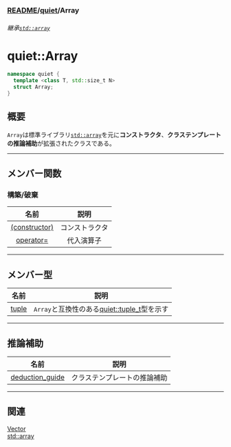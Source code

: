 ### [README](../../README.md)/[quiet](../quiet.md)/Array

###### 継承[`std::array`](https://cpprefjp.github.io/reference/array/array.html)
# quiet::Array 
``` C++
namespace quiet {
  template <class T, std::size_t N>
  struct Array;
}
```

## 概要
`Array`は標準ライブラリ[`std::array`](https://cpprefjp.github.io/reference/array/array.html)を元に**コンストラクタ**、**クラステンプレートの推論補助**が拡張されたクラスである。


---

## メンバー関数
### 構築/破棄
|              名前               |      説明      |
|:-------------------------------:|:--------------:|
| [(constructor)](constructor.md) | コンストラクタ |
|  [operator=](erator-assign.md)  |   代入演算子   |



***

## メンバー型
|       名前        |                                説明                                |
|:-----------------:|:------------------------------------------------------------------:|
| [tuple](tuple.md) | `Array`と互換性のある[quiet::tuple_t](../Tuple/tuple_t.md)型を示す |

---

## 推論補助
|                   名前                   　|             説明             |
|:-----------------------------------------:|:----------------------------:|
| [deduction_guide](deduction_guide.md) | クラステンプレートの推論補助 |

***
## 関連　
[Vector](../Vector/Vector.md)   
[std::array](https://cpprefjp.github.io/reference/array/array.html)    